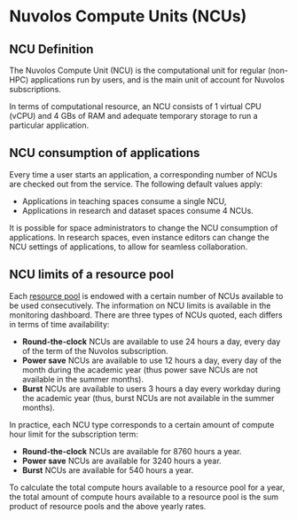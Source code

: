 # Nuvolos Compute Units (NCUs)

## NCU Definition

The Nuvolos Compute Unit (NCU) is the computational unit for regular (non-HPC) applications run by users, and is the main unit of account for Nuvolos subscriptions.

In terms of computational resource, an NCU consists of 1 virtual CPU (vCPU) and 4 GBs of RAM and adequate temporary storage to run a particular application.

## NCU consumption of applications

Every time a user starts an application, a corresponding number of NCUs are checked out from the service. The following default values apply:

* Applications in teaching spaces consume a single NCU,
* Applications in research and dataset spaces consume 4 NCUs.

It is possible for space administrators to change the NCU consumption of applications. In research spaces, even instance editors can change the NCU settings of applications, to allow for seamless collaboration.

## NCU limits of a resource pool

Each [resource pool](resource-pools-and-budgets.md) is endowed with a certain number of NCUs available to be used consecutively. The information on NCU limits is available in the monitoring dashboard. There are three types of NCUs quoted, each differs in terms of time availability:

* **Round-the-clock** NCUs are available to use 24 hours a day, every day of the term of the Nuvolos subscription.
* **Power save** NCUs are available to use 12 hours a day, every day of the month during the academic year (thus power save NCUs are not available in the summer months).
* **Burst** NCUs are available to users 3 hours a day every workday during the academic year (thus, burst NCUs are not available in the summer months).

In practice, each NCU type corresponds to a certain amount of compute hour limit for the subscription term:

* **Round-the-clock** NCUs are available for 8760 hours a year.
* **Power save** NCUs are available for 3240 hours a year.
* **Burst** NCUs are available for 540 hours a year.

To calculate the total compute hours available to a resource pool for a year, the total amount of compute hours available to a resource pool is the sum product of resource pools and the above yearly rates.
